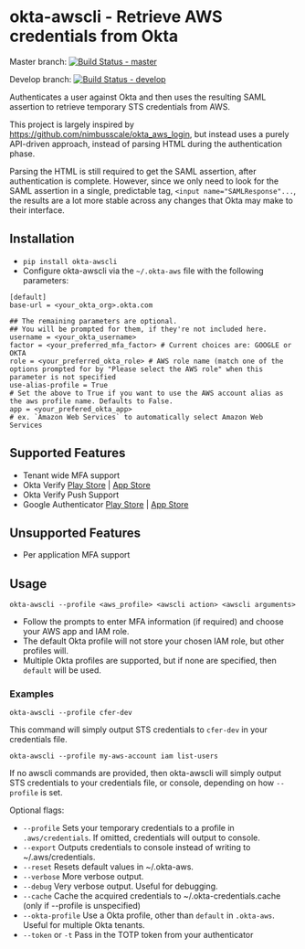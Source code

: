 # okta-awscli - Retrieve AWS credentials from Okta

Master branch: [![Build Status - master](https://travis-ci.org/jmhale/okta-awscli.svg?branch=master)](https://travis-ci.org/jmhale/okta-awscli)

Develop branch: [![Build Status - develop](https://travis-ci.org/jmhale/okta-awscli.svg?branch=develop)](https://travis-ci.org/jmhale/okta-awscli)

Authenticates a user against Okta and then uses the resulting SAML assertion to retrieve temporary STS credentials from AWS.

This project is largely inspired by https://github.com/nimbusscale/okta_aws_login, but instead uses a purely API-driven approach, instead of parsing HTML during the authentication phase.

Parsing the HTML is still required to get the SAML assertion, after authentication is complete. However, since we only need to look for the SAML assertion in a single, predictable tag, `<input name="SAMLResponse"...`, the results are a lot more stable across any changes that Okta may make to their interface.


## Installation

- `pip install okta-awscli`
- Configure okta-awscli via the `~/.okta-aws` file with the following parameters:

```
[default]
base-url = <your_okta_org>.okta.com

## The remaining parameters are optional.
## You will be prompted for them, if they're not included here.
username = <your_okta_username>
factor = <your_preferred_mfa_factor> # Current choices are: GOOGLE or OKTA
role = <your_preferred_okta_role> # AWS role name (match one of the options prompted for by "Please select the AWS role" when this parameter is not specified
use-alias-profile = True
# Set the above to True if you want to use the AWS account alias as the aws profile name. Defaults to False.
app = <your_prefered_okta_app>
# ex. `Amazon Web Services` to automatically select Amazon Web Services
```

## Supported Features

- Tenant wide MFA support
- Okta Verify [Play Store](https://play.google.com/store/apps/details?id=com.okta.android.auth) | [App Store](https://itunes.apple.com/us/app/okta-verify/id490179405)
- Okta Verify Push Support
- Google Authenticator [Play Store](https://play.google.com/store/apps/details?id=com.google.android.apps.authenticator2) | [App Store](https://itunes.apple.com/us/app/google-authenticator/id388497605)


## Unsupported Features

- Per application MFA support


## Usage

`okta-awscli --profile <aws_profile> <awscli action> <awscli arguments>`
- Follow the prompts to enter MFA information (if required) and choose your AWS app and IAM role.
- The default Okta profile will not store your chosen IAM role, but other profiles will.
- Multiple Okta profiles are supported, but if none are specified, then `default` will be used.


### Examples

`okta-awscli --profile cfer-dev`

This command will simply output STS credentials to `cfer-dev` in your credentials file.


`okta-awscli --profile my-aws-account iam list-users`

If no awscli commands are provided, then okta-awscli will simply output STS credentials to your credentials file, or console, depending on how `--profile` is set.

Optional flags:
- `--profile` Sets your temporary credentials to a profile in `.aws/credentials`. If omitted, credentials will output to console.
- `--export` Outputs credentials to console instead of writing to ~/.aws/credentials.
- `--reset` Resets default values in ~/.okta-aws.
- `--verbose` More verbose output.
- `--debug` Very verbose output. Useful for debugging.
- `--cache` Cache the acquired credentials to ~/.okta-credentials.cache (only if --profile is unspecified)
- `--okta-profile` Use a Okta profile, other than `default` in `.okta-aws`. Useful for multiple Okta tenants.
- `--token` or `-t` Pass in the TOTP token from your authenticator
